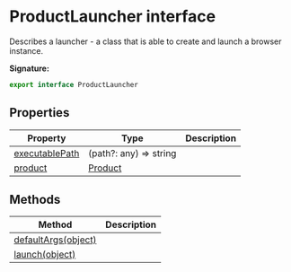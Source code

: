 # ProductLauncher interface

Describes a launcher - a class that is able to create and launch a browser instance.

**Signature:**

```typescript
export interface ProductLauncher
```

## Properties

| Property                                                        | Type                              | Description |
| --------------------------------------------------------------- | --------------------------------- | ----------- |
| [executablePath](./puppeteer.productlauncher.executablepath.md) | (path?: any) =&gt; string         |             |
| [product](./puppeteer.productlauncher.product.md)               | [Product](./puppeteer.product.md) |             |

## Methods

| Method                                                            | Description |
| ----------------------------------------------------------------- | ----------- |
| [defaultArgs(object)](./puppeteer.productlauncher.defaultargs.md) |             |
| [launch(object)](./puppeteer.productlauncher.launch.md)           |             |
